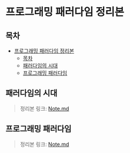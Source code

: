 # 프로그래밍 패러다임 정리본

## 목차
- [프로그래밍 패러다임 정리본](#프로그래밍-패러다임-정리본)
  - [목차](#목차)
  - [패러다임의 시대](#패러다임의-시대)
  - [프로그래밍 패러다임](#프로그래밍-패러다임)

## 패러다임의 시대
> 정리본 링크: [Note.md](./Section%2001%20-%20%ED%8C%A8%EB%9F%AC%EB%8B%A4%EC%9E%84%EC%9D%98%20%EC%8B%9C%EB%8C%80/Note.md)

## 프로그래밍 패러다임
> 정리본 링크: [Note.md](./Section%2002%20-%20%ED%94%84%EB%A1%9C%EA%B7%B8%EB%9E%98%EB%B0%8D%20%ED%8C%A8%EB%9F%AC%EB%8B%A4%EC%9E%84/Note.md)